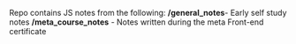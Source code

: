 Repo contains JS notes from the following:
**/general_notes**- Early self study notes
**/meta_course_notes** - Notes written during the meta Front-end certificate

